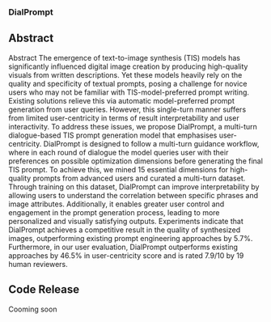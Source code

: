 ### DialPrompt

## Abstract
Abstract The emergence of text-to-image synthesis (TIS) models has significantly influenced digital image creation by producing high-quality visuals from written descriptions. Yet these models heavily rely on the quality and specificity of textual prompts, posing a challenge for novice users who may not be familiar with TIS-model-preferred prompt writing. Existing solutions relieve this via automatic model-preferred prompt generation from user queries. However, this single-turn manner suffers from limited user-centricity in terms of result interpretability and user interactivity. To address these issues, we propose DialPrompt, a multi-turn dialogue-based TIS prompt generation model that emphasises user-centricity. DialPrompt is designed to follow a multi-turn guidance workflow, where in each round of dialogue the model queries user with their preferences on possible optimization dimensions before generating the final TIS prompt. To achieve this, we mined 15 essential dimensions for high-quality prompts from advanced users and curated a multi-turn dataset. Through training on this dataset, DialPrompt can improve interpretability by allowing users to understand the correlation between specific phrases and image attributes. Additionally, it enables greater user control and engagement in the prompt generation process, leading to more personalized and visually satisfying outputs. Experiments indicate that DialPrompt achieves a competitive result in the quality of synthesized images, outperforming existing prompt engineering approaches by 5.7%. Furthermore, in our user evaluation, DialPrompt outperforms existing approaches by 46.5% in user-centricity score and is rated 7.9/10 by 19 human reviewers.

## Code Release

Cooming soon
